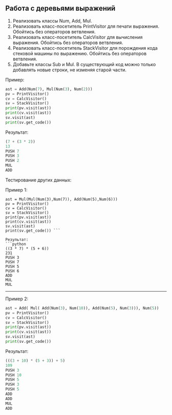 
## **Работа с деревьями выражений**

1. Реализовать классы Num, Add, Mul.
2. Реализовать класс-посетитель PrintVisitor для печати выражения. Обойтись без операторов ветвления.
3. Реализовать класс-посетитель CalcVisitor для вычисления выражения. Обойтись без операторов ветвления.
4. Реализовать класс-посетитель StackVisitor для порождения кода стековой машины по выражению. Обойтись без операторов ветвления.
5. Добавьте классы Sub и Mul. В существующий код можно только добавлять новые строки, не изменяя старой части.

Пример:
```python
ast = Add(Num(7), Mul(Num(3), Num(2)))
pv = PrintVisitor()
cv = CalcVisitor()
sv = StackVisitor()
print(pv.visit(ast))
print(cv.visit(ast))
sv.visit(ast)
print(sv.get_code())
```
Результат:

```python
(7 + (3 * 2))
13
PUSH 7
PUSH 3
PUSH 2
MUL
ADD
```
Тестирование других данных:

Пример 1:
```
ast = Mul(Mul(Num(3),Num(7)), Add(Num(5),Num(6)))
pv = PrintVisitor()
cv = CalcVisitor()
sv = StackVisitor()
print(pv.visit(ast))
print(cv.visit(ast))
sv.visit(ast)
print(sv.get_code()) ```

Результат:
```python
((3 * 7) * (5 + 6))
231
PUSH 3
PUSH 7
PUSH 5
PUSH 6
ADD
MUL
MUL
```
___
Пример 2:
```python
ast = Add( Mul( Add(Num(3), Num(10)), Add(Num(5), Num(3))), Num(5))
pv = PrintVisitor()
cv = CalcVisitor()
sv = StackVisitor()
print(pv.visit(ast))
print(cv.visit(ast))
sv.visit(ast)
print(sv.get_code())
```
Результат:
```python
(((3 + 10) * (5 + 3)) + 5)
109
PUSH 3
PUSH 10
PUSH 5
PUSH 3
PUSH 5
ADD
ADD
MUL
ADD
```



